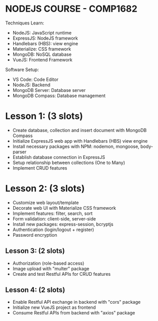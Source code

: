 # NODEJS COURSE - COMP1682

Techniques Learn:

- NodeJS: JavaScript runtime
- ExpressJS: NodeJS framework
- Handlebars (HBS): view engine
- Materialize: CSS framework
- MongoDB: NoSQL database
- VueJS: Frontend Framework

Software Setup:

- VS Code: Code Editor
- NodeJS: Backend
- MongoDB Server: Database server
- MongoDB Compass: Database management

# Lesson 1: (3 slots)

- Create database, collection and insert document with MongoDB Compass
- Initialize ExpressJS web app with Handlebars (HBS) view engine
- Install necessary packages with NPM: nodemon, mongoose, body-parser
- Establish database connection in ExpressJS
- Setup relationship between collections (One to Many)
- Implement CRUD features

# Lesson 2: (3 slots)

- Customize web layout/template
- Decorate web UI with Materialize CSS framework
- Implement features: filter, search, sort
- Form validation: client-side, server-side
- Install new packages: express-session, bcryptjs
- Authentication (login/logout + register)
- Password encryption

## Lesson 3: (2 slots)

- Authorization (role-based access)
- Image upload with "multer" package
- Create and test Restful APIs for CRUD features

## Lesson 4: (2 slots)

- Enable Restful API exchange in backend with "cors" package
- Initialize new VueJS project as frontend
- Consume Restful APIs from backend with "axios" package
